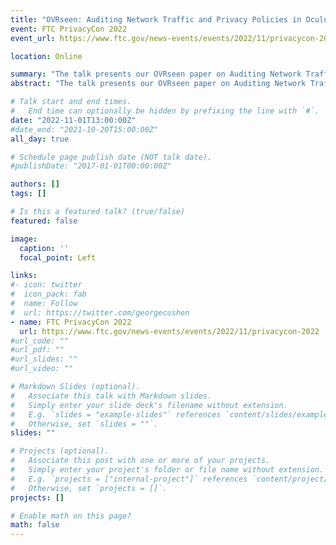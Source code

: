 ```yaml
---
title: "OVRseen: Auditing Network Traffic and Privacy Policies in Oculus VR"
event: FTC PrivacyCon 2022
event_url: https://www.ftc.gov/news-events/events/2022/11/privacycon-2022

location: Online

summary: "The talk presents our OVRseen paper on Auditing Network Traffic and Privacy Policies at the FTC PrivacyCon 2022."
abstract: "The talk presents our OVRseen paper on Auditing Network Traffic and Privacy Policies at the FTC PrivacyCon 2022."

# Talk start and end times.
#   End time can optionally be hidden by prefixing the line with `#`.
date: "2022-11-01T13:00:00Z"
#date_end: "2021-10-20T15:00:00Z"
all_day: true

# Schedule page publish date (NOT talk date).
#publishDate: "2017-01-01T00:00:00Z"

authors: []
tags: []

# Is this a featured talk? (true/false)
featured: false

image:
  caption: ''
  focal_point: Left

links:
#- icon: twitter
#  icon_pack: fab
#  name: Follow
#  url: https://twitter.com/georgecushen
- name: FTC PrivacyCon 2022
  url: https://www.ftc.gov/news-events/events/2022/11/privacycon-2022
#url_code: ""
#url_pdf: ""
#url_slides: ""
#url_video: ""

# Markdown Slides (optional).
#   Associate this talk with Markdown slides.
#   Simply enter your slide deck's filename without extension.
#   E.g. `slides = "example-slides"` references `content/slides/example-slides.md`.
#   Otherwise, set `slides = ""`.
slides: ""

# Projects (optional).
#   Associate this post with one or more of your projects.
#   Simply enter your project's folder or file name without extension.
#   E.g. `projects = ["internal-project"]` references `content/project/deep-learning/index.md`.
#   Otherwise, set `projects = []`.
projects: []

# Enable math on this page?
math: false
---
```

